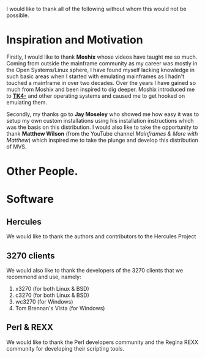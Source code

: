 I would like to thank all of the following without whom this would not be possible.


# Inspiration and Motivation

Firstly, I would like to thank **Moshix** whose videos have taught me so much. Coming from outside the mainframe community as my career was mostly in the Open Systems/Linux sphere, I have found myself lacking knowledge in such basic areas when I started with emulating mainframes as I hadn't touched a mainframe in over two decades. Over the years I have gained so much from Moshix and been inspired to dig deeper. Moshix introduced me to [**TK4-**](https://wotho.pebble-beach.ch/tk4-/) and other operating systems and caused me to get hooked on emulating them.

Secondly, my thanks go to **Jay Moseley** who showed me how easy it was to setup my own custom installations using his installation instructions which was the basis on this distribution. I would also like to take the opportunity to thank **Matthew Wilson** (from the YouTube channel *Mainframes & More with Matthew*) which inspired me to take the plunge and develop this distribution of MVS.

# Other People.




# Software

## Hercules

We would like to thank the authors and contributors to the Hercules Project 

## 3270 clients

We would also like to thank the developers of the 3270 clients that we recommend and use, namely:

1. x3270 (for both Linux & BSD)
2. c3270 (for both Linux & BSD)
3. wc3270 (for Windows)
3. Tom Brennan's Vista (for Windows)

## Perl & REXX

We would like to thank the Perl developers community and the Regina REXX community for developing their scripting tools.